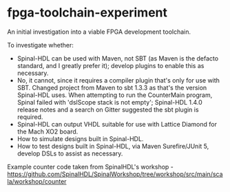 # fpga-toolchain-experiment
An initial investigation into a viable FPGA development toolchain.

To investigate whether:
* Spinal-HDL can be used with Maven, not SBT (as Maven is the defacto standard, and I greatly prefer it); develop plugins to enable this as necessary.
* No, it cannot, since it requires a compiler plugin that's only for use with SBT. Changed project from Maven to sbt
1.3.3 as that's the version Spinal-HDL uses. When attempting to run the CounterMain program, Spinal failed with
'dslScope stack is not empty'; Spinal-HDL 1.4.0 release notes and a search on Gitter suggested the sbt plugin is
required. 
* Spinal-HDL can output VHDL suitable for use with Lattice Diamond for the Mach XO2 board.
* How to simulate designs built in Spinal-HDL.
* How to test designs built in Spinal-HDL, via Maven Surefire/JUnit 5, develop DSLs to assist as necessary.

Example counter code taken from SpinalHDL's workshop - https://github.com/SpinalHDL/SpinalWorkshop/tree/workshop/src/main/scala/workshop/counter
